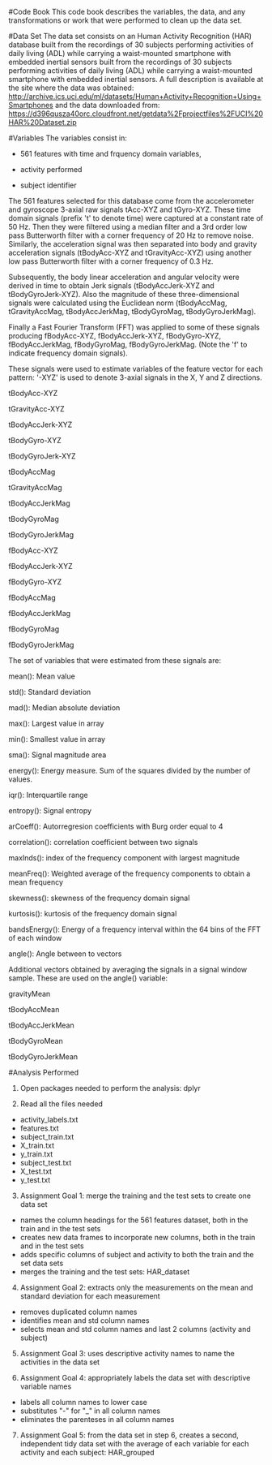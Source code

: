#Code Book
This code book describes the variables, the data, and any transformations or work that were performed to clean up the data set.

#Data Set
The data set consists on an Human Activity Recognition (HAR) database built from the recordings of 30 subjects performing activities of daily living (ADL) while carrying a waist-mounted smartphone with embedded inertial sensors built from the recordings of 30 subjects performing activities of daily living (ADL) while carrying a waist-mounted smartphone with embedded inertial sensors.
A full description is available at the site where the data was obtained:
http://archive.ics.uci.edu/ml/datasets/Human+Activity+Recognition+Using+Smartphones
and the data downloaded from:
https://d396qusza40orc.cloudfront.net/getdata%2Fprojectfiles%2FUCI%20HAR%20Dataset.zip

#Variables
The variables consist in:

- 561 features with time and frquency domain variables,

- activity performed

- subject identifier

The 561 features selected for this database come from the accelerometer and gyroscope 3-axial raw signals tAcc-XYZ and tGyro-XYZ. These time domain signals (prefix 't' to denote time) were captured at a constant rate of 50 Hz. Then they were filtered using a median filter and a 3rd order low pass Butterworth filter with a corner frequency of 20 Hz to remove noise. Similarly, the acceleration signal was then separated into body and gravity acceleration signals (tBodyAcc-XYZ and tGravityAcc-XYZ) using another low pass Butterworth filter with a corner frequency of 0.3 Hz. 

Subsequently, the body linear acceleration and angular velocity were derived in time to obtain Jerk signals (tBodyAccJerk-XYZ and tBodyGyroJerk-XYZ). Also the magnitude of these three-dimensional signals were calculated using the Euclidean norm (tBodyAccMag, tGravityAccMag, tBodyAccJerkMag, tBodyGyroMag, tBodyGyroJerkMag). 

Finally a Fast Fourier Transform (FFT) was applied to some of these signals producing fBodyAcc-XYZ, fBodyAccJerk-XYZ, fBodyGyro-XYZ, fBodyAccJerkMag, fBodyGyroMag, fBodyGyroJerkMag. (Note the 'f' to indicate frequency domain signals). 

These signals were used to estimate variables of the feature vector for each pattern: '-XYZ' is used to denote 3-axial signals in the X, Y and Z directions.

tBodyAcc-XYZ

tGravityAcc-XYZ

tBodyAccJerk-XYZ

tBodyGyro-XYZ

tBodyGyroJerk-XYZ

tBodyAccMag

tGravityAccMag

tBodyAccJerkMag

tBodyGyroMag

tBodyGyroJerkMag

fBodyAcc-XYZ

fBodyAccJerk-XYZ

fBodyGyro-XYZ

fBodyAccMag

fBodyAccJerkMag

fBodyGyroMag

fBodyGyroJerkMag


The set of variables that were estimated from these signals are: 

mean(): Mean value

std(): Standard deviation

mad(): Median absolute deviation 

max(): Largest value in array

min(): Smallest value in array

sma(): Signal magnitude area

energy(): Energy measure. Sum of the squares divided by the number of values. 

iqr(): Interquartile range 

entropy(): Signal entropy

arCoeff(): Autorregresion coefficients with Burg order equal to 4

correlation(): correlation coefficient between two signals

maxInds(): index of the frequency component with largest magnitude

meanFreq(): Weighted average of the frequency components to obtain a mean frequency

skewness(): skewness of the frequency domain signal 

kurtosis(): kurtosis of the frequency domain signal 

bandsEnergy(): Energy of a frequency interval within the 64 bins of the FFT of each window

angle(): Angle between to vectors


Additional vectors obtained by averaging the signals in a signal window sample. These are used on the angle() variable:
    
gravityMean

tBodyAccMean

tBodyAccJerkMean

tBodyGyroMean

tBodyGyroJerkMean

#Analysis Performed

1. Open packages needed to perform the analysis: dplyr

2. Read all the files needed
 - activity_labels.txt
 - features.txt
 - subject_train.txt
 - X_train.txt
 - y_train.txt
 - subject_test.txt
 - X_test.txt
 - y_test.txt

3. Assignment Goal 1: merge the training and the test sets to create one data set
 - names the column headings for the 561 features dataset, both in the train and in the test sets
 - creates new data frames to incorporate new columns, both in the train and in the test sets
 - adds specific columns of subject and activity to both the train and the set data sets
 - merges the training and the test sets: HAR_dataset

4. Assignment Goal 2: extracts only the measurements on the mean and standard deviation for each measurement
 - removes duplicated column names
 - identifies mean and std column names
 - selects mean and std column names and last 2 columns (activity and subject)

5. Assignment Goal 3: uses descriptive activity names to name the activities in the data set

6. Assignment Goal 4: appropriately labels the data set with descriptive variable names
 - labels all column names to lower case
 - substitutes "-" for "_" in all column names
 - eliminates the parenteses in all column names

7. Assignment Goal 5: from the data set in step 6, creates a second, independent tidy data set with the average of each variable for each activity and each subject: HAR_grouped